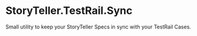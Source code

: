 # StoryTeller.TestRail.Sync
Small utility to keep your StoryTeller Specs in sync with your TestRail Cases.
